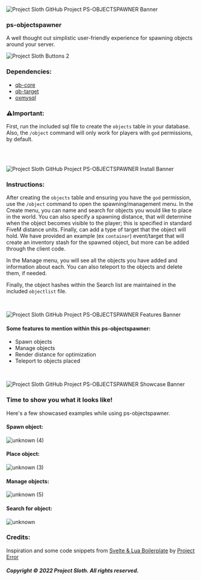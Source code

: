 ![Project Sloth GitHub Project PS-OBJECTSPAWNER Banner](https://user-images.githubusercontent.com/91661118/176777941-9f3dfa83-0da6-47e4-8cc9-5add55e198bc.png)

### ps-objectspawner
A well thought out simplistic user-friendly experience for spawning objects around your server.

![Project Sloth Buttons 2](https://user-images.githubusercontent.com/91661118/176778087-bd5285aa-09ac-4c5f-83d8-53687fab84a9.png)

### Dependencies:
* [qb-core](https://github.com/qbcore-framework/qb-core)
* [qb-target](https://github.com/BerkieBb/qb-target)
* [oxmysql](https://github.com/overextended/oxmysql)

### ⚠️Important:
First, run the included sql file to create the `objects` table in your database. Also, the `/object` command will only work for players with `god` permissions, by default.

<br>
<br>

![Project Sloth GitHub Project PS-OBJECTSPAWNER Install Banner](https://user-images.githubusercontent.com/91661118/176777943-37417e7f-0f77-4afb-92ec-fb3fab2e6543.png)


### Instructions:
After creating the `objects` table and ensuring you have the `god` permission, use the `/object` command to open the spawning/management menu. In the Create menu, you can name and search for objects you would like to place in the world. You can also specify a spawning distance, that will determine when the object becomes visible to the player; this is specified in standard FiveM distance units. Finally, can add a type of target that the object will hold. We have provided an example (ex `container`) event/target that will create an inventory stash for the spawned object, but more can be added through the client code.

In the Manage menu, you will see all the objects you have added and information about each. You can also teleport to the objects and delete them, if needed.

Finally, the object hashes within the Search list are maintained in the included `objectlist` file.

<br>

![Project Sloth GitHub Project PS-OBJECTSPAWNER Features Banner](https://user-images.githubusercontent.com/91661118/176777942-becd37e0-3186-498f-ae00-ad5281bc2019.png)


#### Some features to mention within this ps-objectspawner:
* Spawn objects
* Manage objects
* Render distance for optimization
* Teleport to objects placed

<br>

![Project Sloth GitHub Project PS-OBJECTSPAWNER Showcase Banner](https://user-images.githubusercontent.com/91661118/176777945-9f072499-f1d5-41d4-ac56-c06b5064ecc2.png)


### Time to show you what it looks like!
Here's a few showcased examples while using ps-objectspawner.

#### Spawn object:
![unknown (4)](https://user-images.githubusercontent.com/91661118/176781258-063b432c-4f71-40d5-baf8-f74d3d01f6a6.png)

#### Place object:
![unknown (3)](https://user-images.githubusercontent.com/91661118/176781276-f33162bd-58d2-4ad9-977f-0da1ae03e758.png)

#### Manage objects:
![unknown (5)](https://user-images.githubusercontent.com/91661118/176781300-d4f717c8-9b44-43ea-b609-6a3846cb8006.png)

#### Search for object:
![unknown](https://user-images.githubusercontent.com/91661118/176781358-9907494d-2288-4b00-a15b-4d68620f707f.png)

### Credits:
Inspiration and some code snippets from [Svelte & Lua Boilerplate](https://github.com/project-error/svelte-lua-boilerplate) by [Project Error](https://github.com/project-error)

##### Copyright © 2022 Project Sloth. All rights reserved.
